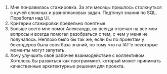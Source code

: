1.  Мне понравилась стажировка.  За эти месяцы пришлось столкнуться с кучей сложных и разноплановых задач. Подтянул знания по SQL. Поработал над UI.  
2.  Критерии стажировки предельно понятные.
3.  Больше всего мне помог Александр, он всегда отвечал на все мои вопросы и всегда помогал разобраться с тем, с чем у меня не получалось. Неплохо было бы так же, если бы по проектам у бекэндеров была своя база знаний, по тому что на IAT'е некоторые моменты могут запутать.
4.  Хочу улучшить своё рабочее взаимодействие с коллективом. Хотелось бы развиться как программист. который может принимать качественные архитектурные решения для проекта.

